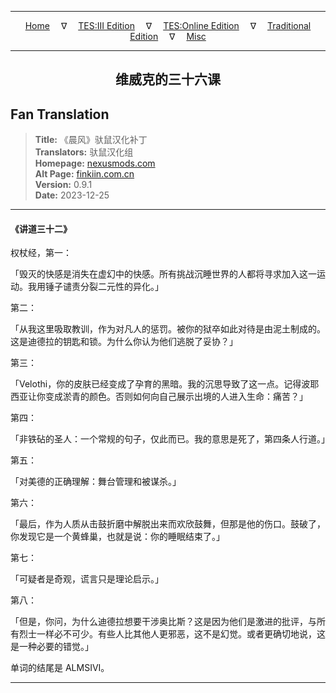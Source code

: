 
---

<!-- Jekyll Page Links -->

<center>
<a href="../../../../../index.html">Home</a>
&emsp;&nabla;&emsp;
<a href="../../../../index-tes3.html">TES:III Edition</a>
&emsp;&nabla;&emsp;
<a href="../../../../index-teso.html">TES:Online Edition</a>
&emsp;&nabla;&emsp;
<a href="../../../../index-traditional.html">Traditional Edition</a>
&emsp;&nabla;&emsp;
<a href="../../../../index-misc.html">Misc</a>
</center>

<!-- Markdown Body Below: -->

---

<center>
<h2><span style="font-family:SimSun">维威克的三十六课</span></h2>
</center>

## Fan Translation

> __Title:__ 《晨风》驮鼠汉化补丁\
> __Translators:__ ﻿驮鼠汉化组\
> __Homepage:__ [nexusmods.com][1]\
> __Alt Page:__ [finkiin.com.cn][2]\
> __Version:__ 0.9.1\
> __Date:__ 2023-12-25

[1]: https://www.nexusmods.com/morrowind/mods/53885
[2]: https://finkiin.com.cn/d/1153

---

#### 《讲道三十二》

权杖经，第一：

「毁灭的快感是消失在虚幻中的快感。所有挑战沉睡世界的人都将寻求加入这一运动。我用锤子谴责分裂二元性的异化。」

第二：

「从我这里吸取教训，作为对凡人的惩罚。被你的狱卒如此对待是由泥土制成的。这是迪德拉的钥匙和锁。为什么你认为他们逃脱了妥协？」

第三：

「Velothi，你的皮肤已经变成了孕育的黑暗。我的沉思导致了这一点。记得波耶西亚让你变成淤青的颜色。否则如何向自己展示出境的人进入生命：痛苦？」

第四：

「非铁砧的圣人：一个常规的句子，仅此而已。我的意思是死了，第四条人行道。」

第五：

「对美德的正确理解：舞台管理和被谋杀。」

第六：

「最后，作为人质从击鼓折磨中解脱出来而欢欣鼓舞，但那是他的伤口。鼓破了，你发现它是一个黄蜂巢，也就是说：你的睡眠结束了。」

第七：

「可疑者是奇观，谎言只是理论启示。」

第八：

「但是，你问，为什么迪德拉想要干涉奥比斯？这是因为他们是激进的批评，与所有烈士一样必不可少。有些人比其他人更邪恶，这不是幻觉。或者更确切地说，这是一种必要的错觉。」

单词的结尾是 ALMSIVI。

---
